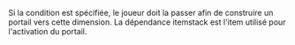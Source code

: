Si la condition est spécifiée, le joueur doit la passer afin de construire un portail vers cette dimension.
La dépendance itemstack est l'item utilisé pour l'activation du portail.